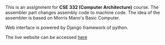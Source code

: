 This is an assignment for **CSE 332 (Computer Architecture)** course. The assembler part changes
assembly code to machine code. The idea of the assembler is based on Morris Mano's Basic Computer.

Web interface is powered by Django framework of python.

The live website can be accessed [here](http://asifullatif.pythonanywhere.com/assembler/)
